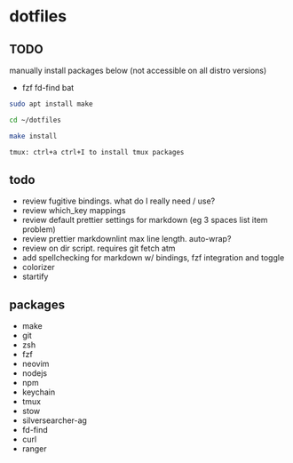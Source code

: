 # dotfiles

## TODO
manually install packages below (not accessible on all distro versions)

- fzf fd-find bat

```zsh
sudo apt install make

cd ~/dotfiles

make install

tmux: ctrl+a ctrl+I to install tmux packages
```

## todo

- review fugitive bindings. what do I really need / use?
- review which_key mappings
- review default prettier settings for markdown (eg 3 spaces list item problem)
- review prettier markdownlint max line length. auto-wrap?
- review on dir script. requires git fetch atm
- add spellchecking for markdown w/ bindings, fzf integration and toggle
- colorizer
- startify

## packages

- make
- git
- zsh
- fzf
- neovim
- nodejs
- npm
- keychain
- tmux
- stow
- silversearcher-ag
- fd-find
- curl
- ranger
